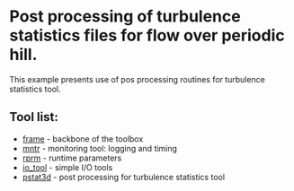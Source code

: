 # Post processing of turbulence statistics files for flow over periodic hill.

This example presents use of pos processing routines for turbulence statistics tool.

## Tool list:
* [frame](https://kth-nek5000.github.io/KTH_Framework/group__frame.html) - backbone of the toolbox
* [mntr](https://kth-nek5000.github.io/KTH_Framework/group__monitor.html) - monitoring tool: logging and timing
* [rprm](https://kth-nek5000.github.io/KTH_Framework/group__runparam.html) - runtime parameters
* [io_tool](https://kth-nek5000.github.io/KTH_Framework/group__io__tools.html) - simple I/O tools
* [pstat3d](https://kth-nek5000.github.io/KTH_Framework/group__pstat3d.html) - post processing for turbulence statistics tool
